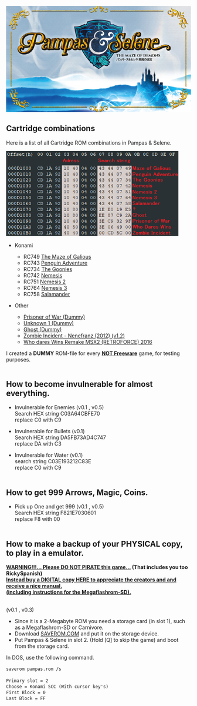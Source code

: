 ![Cartridge combinations](https://raw.githubusercontent.com/LarsThe18Th/Pampas_and_Selene-MSX/main/PandS.jpg)

## Cartridge combinations<br>

Here is a list of all Cartridge ROM combinations in Pampas & Selene.

![Cartridge combinations](https://raw.githubusercontent.com/LarsThe18Th/Pampas_and_Selene-MSX/main/Naamloos.png)


- Konami
  - RC749 [The Maze of Galious](https://download.file-hunter.com/Games/MSX1/ROM/The%20Maze%20of%20Galious%20-%20Knightmare%20II%20-%20Konami%20(1987)%20%5BRC-749%5D%20%5B1227%5D.zip)
  - RC743 [Penguin Adventure](https://download.file-hunter.com/Games/MSX1/ROM/Penguin%20Adventure%20-%20Yumetairiku%20Adventure%20-%20Konami%20(1986)%20%5BRC-743%5D%20%5B2533%5D.zip)
  - RC734 [The Goonies](https://download.file-hunter.com/Games/MSX1/ROM/The%20Goonies%20-%20Konami%20(1986)%20%5BRC-734%5D%20%5B863%5D.zip)
  - RC742 [Nemesis](https://download.file-hunter.com/Games/MSX1/ROM/Gradius%20-%20Nemesis%20-%20Konami%20(1986)%20%5BRC-742%5D%20%5B6354%5D.zip)
  - RC751 [Nemesis 2](https://download.file-hunter.com/Games/MSX1/ROM/Gradius%202%20-%20Nemesis%202%20-%20Konami%20(1987)%20%5BRC-751%5D%20%5B3068%5D.zip)
  - RC764 [Nemesis 3](https://download.file-hunter.com/Games/MSX1/ROM/Gofer%20no%20Yabou%20Episode%202%20-%20Nemesis%203%20The%20Eve%20Of%20Destruction%20-%20Konami%20(1988)%20%5BRC-764%5D%20%5B4930%5D.zip)
  - RC758 [Salamander](https://download.file-hunter.com/Games/MSX1/ROM/Salamander%20-%20Konami%20(1987)%20%5BRC-758%5D%20%5B1988%5D.zip)

- Other
  - [Prisoner of War (Dummy)](https://github.com/LarsThe18Th/LarsThe18Th/raw/main/-Temp/Pampas%26Selene/DUMMY_Prisoner_of_War_(3E%20C9%2032%209F).ROM)
  - [Unknown 1 (Dummy)](https://github.com/LarsThe18Th/LarsThe18Th/raw/main/-Temp/Pampas%26Selene/DUMMY_Unknown_Game1_(1E%20E0%2019%20E5).ROM)
  - [Ghost (Dummy)](https://github.com/LarsThe18Th/LarsThe18Th/raw/main/-Temp/Pampas%26Selene/DUMMY_GHOST_(EE%2087%20C9%202A).ROM)
  - [Zombie Incident - Nenefranz (2012) (v1.2)](https://download.file-hunter.com/Games/MSX1/ROM/Zombie%20Incident%20-%20Nenefranz%20(2012)%20%5BMSXDev11%5D%20%5BVersion%201.3%5D%20%5Boriginal%5D%20%5B4022%5D.zip)
  - [Who dares Wins Remake MSX2 (RETROFORCE) 2016](https://download.file-hunter.com/Games/MSX2/ROM/Who%20Dares%20Wins%20-%20Remake%20-%20RetroForce%20(2016)%20%5Boriginal%5D%20%5B5101%5D.zip)
  
  
I created a **DUMMY** ROM-file for every **<ins>NOT Freeware</ins>** game, for testing purposes.<br><br>

## How to become invulnerable for almost everything.<br>

- Invulnerable for Enemies (v0.1 , v0.5)<br>
Search HEX string C03A64CBFE70<br>
replace C0 with C9<br>

- Invulnerable for Bullets (v0.1)<br>
Search HEX string DA5FB73AD4C747<br>
replace DA with C3<br>

- Invulnerable for Water (v0.1)<br>
search string C03E193212C83E<br>
replace C0 with C9<br><br>

## How to get 999 Arrows, Magic, Coins.<br>

- Pick up One and get 999 (v0.1 , v0.5)<br>
Search HEX string F821E7030601<br>
replace F8 with 00<br><br>

## How to make a backup of your PHYSICAL copy, to play in a emulator.<br>


**<ins>WARNING!!!... Please DO NOT PIRATE this game...</ins> (That includes you too RickySpanish)<br>
<ins>Instead buy a DIGITAL copy [HERE](https://www.unepicfran.com/en/msx_pampas.html) to appreciate the creators and and receive a nice manual.<br>
(including instructions for the Megaflashrom-SD).</ins>**<br><br>

(v0.1 , v0.3)<br>

- Since it is a 2-Megabyte ROM you need a storage card (in slot 1), such as a Megaflashrom-SD or Carnivore.
- Download [SAVEROM.COM](https://github.com/LarsThe18Th/LarsThe18Th/raw/main/-Temp/Pampas%26Selene/saverom.rar) and put it on the storage device.
- Put Pampas & Selene in slot 2. (Hold [Q] to skip the game) and boot from the storage card.

In DOS, use the following command.

```
saverom pampas.rom /s

Primary slot = 2
Choose = Konami SCC (With cursor key's)
First Block = 0
Last Block = FF 
```
